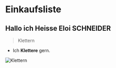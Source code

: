 # Einkaufsliste

## Hallo ich Heisse Eloi SCHNEIDER

>Klettern
* Ich **Klettere** gern.

![Klettern](https://www.google.com/imgres?imgurl=http%3A%2F%2Fgeoffroyguide.com%2Fwp-content%2Fuploads%2F2014%2F08%2FEscalade-chamonix3.jpg&imgrefurl=http%3A%2F%2Fwww.geoffroyguide.com%2Fescalade-chamonix%2F&docid=RDwtHBA0eMcA0M&tbnid=DkxSTvTmTPHlFM%3A&vet=10ahUKEwiu5MHw8sTeAhUJiCwKHWSwBM4QMwhFKAYwBg..i&w=1280&h=719&client=firefox-b-is-oem1&bih=825&biw=1600&q=escalade&ved=0ahUKEwiu5MHw8sTeAhUJiCwKHWSwBM4QMwhFKAYwBg&iact=mrc&uact=8)
